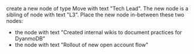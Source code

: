 create a new node of type Move with text "Tech Lead". The new node is a sibling of node with text "L3". Place the new node in-between these two nodes:
- the node with text "Created internal wikis to document practices for DyanmoDB"
- the node with text "Rollout of new open account flow"